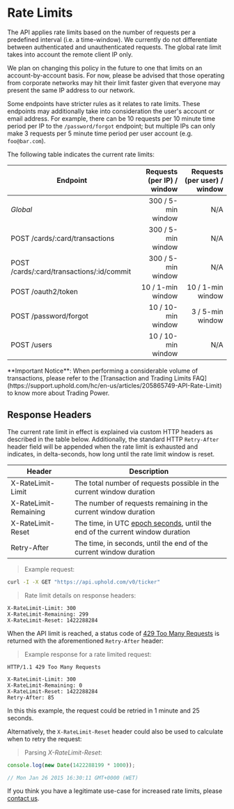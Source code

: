 # Rate Limits

The API applies rate limits based on the number of requests per a predefined interval (i.e. a time-window). We currently do not differentiate between authenticated and unauthenticated requests. The global rate limit takes into account the remote client IP only.

We plan on changing this policy in the future to one that limits on an account-by-account basis. For now, please be advised that those operating from corporate networks may hit their limit faster given that everyone may present the same IP address to our network.

Some endpoints have stricter rules as it relates to rate limits. These endpoints may additionally take into consideration the user's account or email address. For example, there can be 10 requests per 10 minute time period per IP to the `/password/forgot` endpoint; but multiple IPs can only make 3 requests per 5 minute time period per user account (e.g. `foo@bar.com`).

The following table indicates the current rate limits:

| Endpoint                                   | Requests (per IP) / window | Requests (per user) / window |
| -------------------------------------------|---------------------------:|-----------------------------:|
| *Global*                                   | 300 / 5-min window         | N/A                          |
| POST /cards/:card/transactions             | 300 / 5-min window         | N/A                          |
| POST /cards/:card/transactions/:id/commit  | 300 / 5-min window         | N/A                          |
| POST /oauth2/token                         | 10 / 1-min window          | 10 / 1-min window            |
| POST /password/forgot                      | 10 / 10-min window         | 3 / 5-min window             |
| POST /users                                | 10 / 10-min window         | N/A                          |

<aside class="notice">
**Important Notice**: When performing a considerable volume of transactions, please refer to the [Transaction and Trading Limits FAQ](https://support.uphold.com/hc/en-us/articles/205865749-API-Rate-Limit) to know more about Trading Power.
</aside>

## Response Headers

The current rate limit in effect is explained via custom HTTP headers as described in the table below. Additionally, the standard HTTP `Retry-After` header field will be appended when the rate limit is exhausted and indicates, in delta-seconds, how long until the rate limit window is reset.

| Header                | Description                                                                                                            |
|-----------------------|------------------------------------------------------------------------------------------------------------------------|
| X-RateLimit-Limit     | The total number of requests possible in the current window duration                                                   |
| X-RateLimit-Remaining | The number of requests remaining in the current window duration                                                        |
| X-RateLimit-Reset     | The time, in UTC [epoch seconds](http://en.wikipedia.org/wiki/Unix_time), until the end of the current window duration |
| Retry-After           | The time, in seconds, until the end of the current window duration                                                     |


> Example request:

```bash
curl -I -X GET "https://api.uphold.com/v0/ticker"
```

> Rate limit details on response headers:

```
X-RateLimit-Limit: 300
X-RateLimit-Remaining: 299
X-RateLimit-Reset: 1422288284
```

When the API limit is reached, a status code of [429 Too Many Requests](http://tools.ietf.org/html/rfc6585#section-4) is returned with the aforementioned `Retry-After` header:

> Example response for a rate limited request:

```
HTTP/1.1 429 Too Many Requests

X-RateLimit-Limit: 300
X-RateLimit-Remaining: 0
X-RateLimit-Reset: 1422288284
Retry-After: 85
```

In this this example, the request could be retried in 1 minute and 25 seconds.

Alternatively, the `X-RateLimit-Reset` header could also be used to calculate when to retry the request:

> Parsing *X-RateLimit-Reset*:

```js
console.log(new Date(1422288199 * 1000));

// Mon Jan 26 2015 16:30:11 GMT+0000 (WET)
```

If you think you have a legitimate use-case for increased rate limits, please [contact us](/#support).
